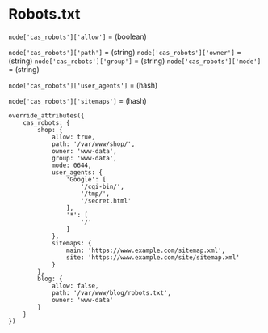# Robots.txt

`node['cas_robots']['allow']` = (boolean)

`node['cas_robots']['path']` = (string)
`node['cas_robots']['owner']` = (string)
`node['cas_robots']['group']` = (string)
`node['cas_robots']['mode']` = (string)

`node['cas_robots']['user_agents']` = (hash)

`node['cas_robots']['sitemaps']` = (hash)


```
override_attributes({
    cas_robots: {
        shop: {
            allow: true,
            path: '/var/www/shop/',
            owner: 'www-data',
            group: 'www-data',
            mode: 0644,
            user_agents: {
                'Google': [
                    '/cgi-bin/',
                    '/tmp/',
                    '/secret.html'
                ],
                '*': [
                    '/'
                ]
            },
            sitemaps: {
                main: 'https://www.example.com/sitemap.xml',
                site: 'https://www.example.com/site/sitemap.xml'
            }
        },
        blog: {
            allow: false,
            path: '/var/www/blog/robots.txt',
            owner: 'www-data'
        } 
    }
})
```
